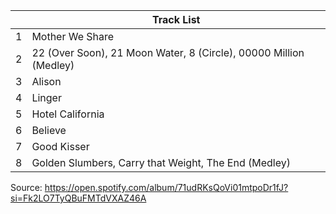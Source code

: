 
|     | Track List                                                        |
| --- | ----------------------------------------------------------------- |
| 1   | Mother We Share                                                   |
| 2   | 22 (Over Soon), 21 Moon Water, 8 (Circle), 00000 Million (Medley) |
| 3   | Alison                                                            |
| 4   | Linger                                                            |
| 5   | Hotel California                                                  |
| 6   | Believe                                                           |
| 7   | Good Kisser                                                       |
| 8   | Golden Slumbers, Carry that Weight, The End (Medley)              |
Source: https://open.spotify.com/album/71udRKsQoVi01mtpoDr1fJ?si=Fk2LO7TyQBuFMTdVXAZ46A 